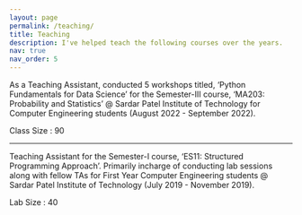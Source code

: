 ```yaml
---
layout: page
permalink: /teaching/
title: Teaching
description: I've helped teach the following courses over the years.
nav: true
nav_order: 5
---
```


As a Teaching Assistant, conducted 5 workshops titled, ‘Python Fundamentals for Data Science’ for the Semester-III course, ‘MA203: Probability and Statistics’ @ Sardar Patel Institute of Technology for Computer Engineering students (August 2022 - September 2022).

Class Size : 90

***

Teaching Assistant for the Semester-I course, ‘ES11: Structured Programming Approach’. Primarily incharge of conducting lab sessions along with fellow TAs for First Year Computer Engineering students @ Sardar Patel Institute of Technology (July 2019 - November 2019).

Lab Size : 40